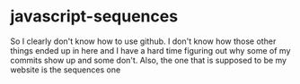 # javascript-sequences
So I clearly don't know how to use github. I don't know how those other things ended up in here and I have a hard time
figuring out why some of my commits show up and some don't. 
Also, the one that is supposed to be my website is the sequences one
